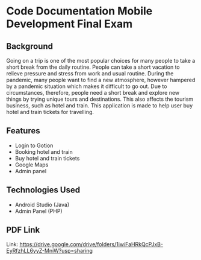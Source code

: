 # Code Documentation Mobile Development Final Exam

## Background
Going on a trip is one of the most popular choices for many people to take a short break from the daily routine. 
People can take a short vacation to relieve pressure and stress from work and usual routine. During the pandemic, many people want to find a new atmosphere, however
hampered by a pandemic situation which makes it difficult to go out. Due to circumstances, therefore, people need a short break and explore new things by trying unique tours and destinations.
This also affects the tourism business, such as hotel and train. This application is made to help user buy hotel and train tickets for travelling.

## Features
- Login to Gotion
- Booking hotel and train
- Buy hotel and train tickets
- Google Maps
- Admin panel

## Technologies Used
- Android Studio (Java)
- Admin Panel (PHP)

## PDF Link
Link: https://drive.google.com/drive/folders/1iwiFaHRkQcPJxB-EyRfzhLL6yyZ-MniW?usp=sharing
